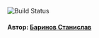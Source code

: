 ![Build Status](https://github.com/hix9/foodgram/actions/workflows/main.yml/badge.svg)


#### Автор: [Баринов Станислав](https://github.com/hix9)
